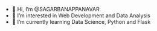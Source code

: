 - 👋 Hi, I’m @SAGARBANAPPANAVAR
- 👀 I’m interested in Web Development and Data Analysis
- 🌱 I’m currently learning Data Science, Python and Flask

<!---
SAGARBANAPPANAVAR/SAGARBANAPPANAVAR is a ✨ special ✨ repository because its `README.md` (this file) appears on your GitHub profile.
You can click the Preview link to take a look at your changes.
--->
